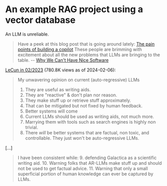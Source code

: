 # An example RAG project using a vector database

An LLM is unreliable.

> Have a peek at this blog post that is going around lately: [The pain points
> of building a copilot](https://austinhenley.com/blog/copilotpainpoints.html)
> These people are brimming with excitement about all the new problems that
> LLMs are bringing to the table. -- [Why We Can't Have Nice Software](https://andrewkelley.me/post/why-we-cant-have-nice-software.html)

[LeCun in 02/2023](https://twitter.com/ylecun/status/1625118108082995203) (780.8K views as of 2024-02-06):

> My unwavering opinion on current (auto-regressive) LLMs
> 1. They are useful as writing aids.
> 2. They are "reactive" & don't plan nor reason.
> 3. They make stuff up or retrieve stuff approximately.
> 4. That can be mitigated but not fixed by human feedback.
> 5. Better systems will come
> 6. Current LLMs should be used as writing aids, not much more.
> 7. Marrying them with tools such as search engines is highly non trivial.
> 8. There *will* be better systems that are factual, non toxic, and controllable. They just won't be auto-regressive LLMs.

[...]

> I have been consistent while:
> 9. defending Galactica as a scientific writing aid.
> 10. Warning folks that AR-LLMs make stuff up and should not be used to get factual advice.
> 11. Warning that only a small superficial portion of human knowledge can ever be captured by LLMs.
